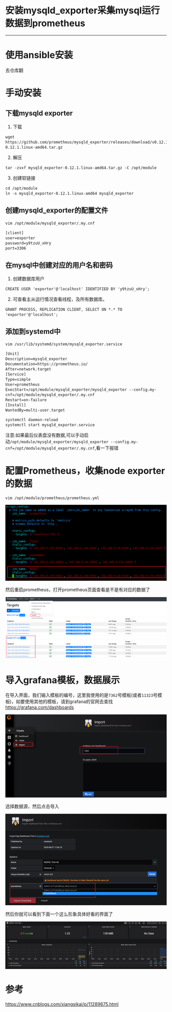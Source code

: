 #   安装mysqld_exporter采集mysql运行数据到prometheus

---

#   使用ansible安装
去仓库翻

#   手动安装
##  下载mysqld exporter
1.  下载

```
wget https://github.com/prometheus/mysqld_exporter/releases/download/v0.12.1/mysqld_exporter-0.12.1.linux-amd64.tar.gz
```

2.  解压

```
tar -zvxf mysqld_exporter-0.12.1.linux-amd64.tar.gz -C /opt/module
```

3.  创建软链接

```
cd /opt/module
ln -s mysqld_exporter-0.12.1.linux-amd64 mysqld_exporter
```

##  创建mysqld_exporter的配置文件

```
vim /opt/module/mysqld_exporter/.my.cnf
```

```
[client]
user=exporter
password=y9tzuU_xHry
port=3306
```

##  在mysql中创建对应的用户名和密码
1.  创建数据库用户

```
CREATE USER 'exporter'@'localhost' IDENTIFIED BY 'y9tzuU_xHry';
```

2.  可查看主从运行情况查看线程，及所有数据库。

```
GRANT PROCESS, REPLICATION CLIENT, SELECT ON *.* TO 'exporter'@'localhost';
```

##  添加到systemd中

```
vim /usr/lib/systemd/system/mysqld_exporter.service
```

```
[Unit]
Description=mysqld_exporter
Documentation=https://prometheus.io/
After=network.target
[Service]
Type=simple
User=prometheus
ExecStart=/opt/module/mysqld_exporter/mysqld_exporter --config.my-cnf=/opt/module/mysqld_exporter/.my.cnf
Restart=on-failure
[Install]
WantedBy=multi-user.target
```

```
systemctl daemon-reload
systemctl start mysqld_exporter.service
```

注意:如果最后仪表盘没有数据,可以手动启动`/opt/module/mysqld_exporter/mysqld_exporter --config.my-cnf=/opt/module/mysqld_exporter/.my.cnf`,看一下报错

#   配置Prometheus，收集node exporter的数据
```
vim /opt/module/prometheus/prometheus.yml
```

![](../images/2021/05/20210506161404.png)

然后重启prometheus，打开prometheus页面查看是不是有对应的数据了

![](../images/2021/05/20210506161413.png)

#   导入grafana模板，数据展示
在导入界面，我们输入模板的编号，这里我使用的是`7362`号模板(或者`11323`号模板)，如要使用其他的模板，请到grafana的官网去查找 https://grafana.com/dashboards

![](../images/2021/05/20210506161436.png)

选择数据源，然后点击导入

![](../images/2021/05/20210506161445.png)

然后你就可以看到下面一个这么形象具体好看的界面了

![](../images/2021/05/20210506161452.png)

#   参考
https://www.cnblogs.com/xiangsikai/p/11289675.html
